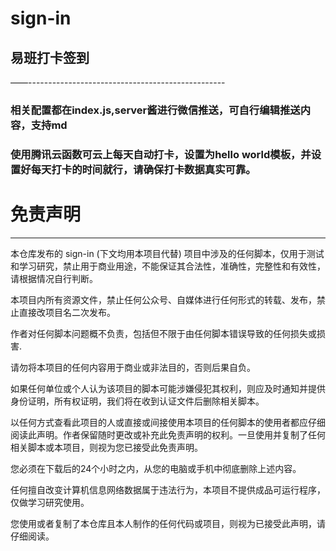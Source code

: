 # sign-in
## 易班打卡签到
——-------------------------------------------------
### 相关配置都在index.js,server酱进行微信推送，可自行编辑推送内容，支持md
### 使用腾讯云函数可云上每天自动打卡，设置为hello world模板，并设置好每天打卡的时间就行，请确保打卡数据真实可靠。

# 免责声明

----------------------------------------------------------------------------------------

本仓库发布的 sign-in (下文均用本项目代替) 项目中涉及的任何脚本，仅用于测试和学习研究，禁止用于商业用途，不能保证其合法性，准确性，完整性和有效性，请根据情况自行判断。

本项目内所有资源文件，禁止任何公众号、自媒体进行任何形式的转载、发布，禁止直接改项目名二次发布。

作者对任何脚本问题概不负责，包括但不限于由任何脚本错误导致的任何损失或损害.

请勿将本项目的任何内容用于商业或非法目的，否则后果自负。

如果任何单位或个人认为该项目的脚本可能涉嫌侵犯其权利，则应及时通知并提供身份证明，所有权证明，我们将在收到认证文件后删除相关脚本。

以任何方式查看此项目的人或直接或间接使用本项目的任何脚本的使用者都应仔细阅读此声明。作者保留随时更改或补充此免责声明的权利。一旦使用并复制了任何相关脚本或本项目，则视为您已接受此免责声明。

您必须在下载后的24个小时之内，从您的电脑或手机中彻底删除上述内容。

任何擅自改变计算机信息网络数据属于违法行为，本项目不提供成品可运行程序，仅做学习研究使用。

您使用或者复制了本仓库且本人制作的任何代码或项目，则视为已接受此声明，请仔细阅读。
